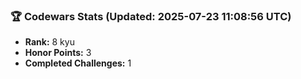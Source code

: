 ### 🏆 Codewars Stats (Updated: 2025-07-23 11:08:56 UTC)

- **Rank:** 8 kyu
- **Honor Points:** 3
- **Completed Challenges:** 1
